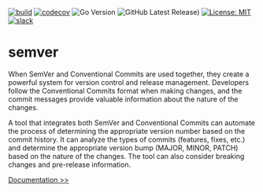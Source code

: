 [![build](https://github.com/martoc/semver/actions/workflows/build.yml/badge.svg?branch=main&event=push)](https://github.com/martoc/semver/actions/workflows/build.yml)
[![codecov](https://codecov.io/gh/martoc/semver/branch/main/graph/badge.svg?token=S06JCJYGHM)](https://codecov.io/gh/martoc/semver)
![Go Version](https://img.shields.io/github/go-mod/go-version/martoc/semver/main)
![GitHub Latest Release)](https://img.shields.io/github/v/release/martoc/semver?logo=github)
[![License: MIT](https://img.shields.io/badge/License-MIT-yellow.svg)](https://opensource.org/licenses/MIT)
[![slack](https://img.shields.io/badge/slack-general-brightgreen.svg?logo=slack)](https://app.slack.com/messages/T8L8AAD3M/C8LBHLSVA)

# semver

When SemVer and Conventional Commits are used together, they create a powerful system for version control and release management. Developers follow the Conventional Commits format when making changes, and the commit messages provide valuable information about the nature of the changes.

A tool that integrates both SemVer and Conventional Commits can automate the process of determining the appropriate version number based on the commit history. It can analyze the types of commits (features, fixes, etc.) and determine the appropriate version bump (MAJOR, MINOR, PATCH) based on the nature of the changes. The tool can also consider breaking changes and pre-release information.

[Documentation >>](./docs/index.md)
